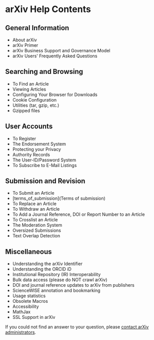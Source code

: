 # arXiv Help Contents

## General Information
- About arXiv
- arXiv Primer
- arXiv Business Support and Governance Model
- arXiv Users' Frequently Asked Questions

## Searching and Browsing
- To Find an Article
- Viewing Articles
- Configuring Your Browser for Downloads
- Cookie Configuration
- Utilities (tar, gzip, etc.)
- Gzipped files

## User Accounts
- To Register
- The Endorsement System
- Protecting your Privacy
- Authority Records
- The User-ID/Password System
- To Subscribe to E-Mail Listings

## Submission and Revision
- To Submit an Article
- [terms_of_submission](Terms of submission)
- To Replace an Article
- To Withdraw an Article
- To Add a Journal Reference, DOI or Report Number to an Article
- To Crosslist an Article
- The Moderation System
- Oversized Submissions
- Text Overlap Detection

## Miscellaneous
- Understanding the arXiv Identifier
- Understanding the ORCID iD
- Institutional Repository (IR) Interoperability
- Bulk data access (please do NOT crawl arXiv)
- DOI and journal reference updates to arXiv from publishers
- ScienceWISE annotation and bookmarking
- Usage statistics
- Obsolete Macros
- Accessibility
- MathJax
- SSL Support in arXiv

If you could not find an answer to your question, please [contact arXiv
administrators](contact).
